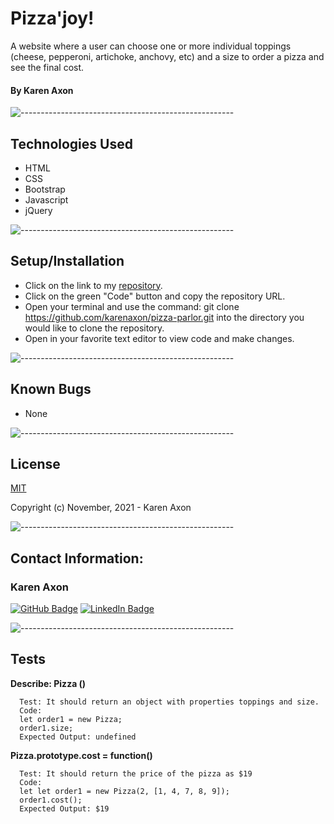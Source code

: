 # Pizza'joy!
A website where a user can choose one or more individual toppings (cheese, pepperoni, artichoke, anchovy, etc) and a size to order a pizza and see the final cost.

#### By Karen Axon

![-----------------------------------------------------](https://raw.githubusercontent.com/andreasbm/readme/master/assets/lines/aqua.png)

## Technologies Used
* HTML
* CSS
* Bootstrap
* Javascript
* jQuery

![-----------------------------------------------------](https://raw.githubusercontent.com/andreasbm/readme/master/assets/lines/aqua.png)

## Setup/Installation 
* Click on the link to my [repository](https://github.com/karenaxon/pizza-parlor.git).
* Click on the green "Code" button and copy the repository URL.
* Open your terminal and use the command: git clone https://github.com/karenaxon/pizza-parlor.git into the directory you would like to clone the repository.
* Open in your favorite text editor to view code and make changes.

![-----------------------------------------------------](https://raw.githubusercontent.com/andreasbm/readme/master/assets/lines/aqua.png)

## Known Bugs
* None

![-----------------------------------------------------](https://raw.githubusercontent.com/andreasbm/readme/master/assets/lines/aqua.png)

## License

[MIT](https://choosealicense.com/licenses/mit/)

Copyright (c) November, 2021 - Karen Axon

![-----------------------------------------------------](https://raw.githubusercontent.com/andreasbm/readme/master/assets/lines/aqua.png)


## Contact Information:

<h3>Karen Axon</h3>

[![GitHub Badge](https://img.shields.io/badge/GitHub-100000?style=for-the-badge&logo=github&logoColor=white)](https://github.com/karenaxon)
[![LinkedIn Badge](https://img.shields.io/badge/LinkedIn-0077B5?style=for-the-badge&logo=linkedin&logoColor=white)](https://www.linkedin.com/in/kaxon)

![-----------------------------------------------------](https://raw.githubusercontent.com/andreasbm/readme/master/assets/lines/aqua.png)


## Tests

**Describe: Pizza ()**
```
  Test: It should return an object with properties toppings and size.
  Code: 
  let order1 = new Pizza;
  order1.size;
  Expected Output: undefined
```

**Pizza.prototype.cost = function()**
```
  Test: It should return the price of the pizza as $19
  Code: 
  let let order1 = new Pizza(2, [1, 4, 7, 8, 9]);
  order1.cost();
  Expected Output: $19
```
